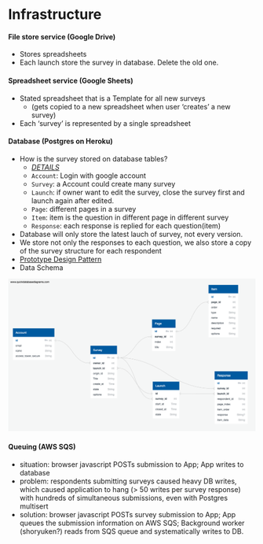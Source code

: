 # Infrastructure

#### File store service (Google Drive)

* Stores spreadsheets
* Each launch store the survey in database. Delete the old one.

#### Spreadsheet service (Google Sheets)

* Stated spreadsheet that is a Template for all new surveys
  * (gets copied to a new spreadsheet when user ‘creates’ a new survey)
* Each ‘survey’ is represented by a single spreadsheet

#### Database (Postgres on Heroku)

* How is the survey stored on database tables?
  * [_DETAILS_](https://app.quickdatabasediagrams.com/#/d/ksihWW)
  * `Account`: Login with google account
  * `Survey`: a Account could create many survey
  * `Launch`: if owner want to edit the survey, close the survey first and launch again after edited.
  * `Page`: different pages in a survey
  * `Item`: item is the question in different page in different survey
  * `Response`: each response is replied for each question(item)
* Database will only store the latest lauch of survey, not every version.
* We store not only the responses to each question, we also store a copy of the survey structure for each respondent
* [Prototype Design Pattern](https://drive.google.com/file/d/1VCzd8p9vSyhY-vFI_tyg-KJhg5Oxs9kH/view?usp=sharing)
* Data Schema 

![](./images/infrastructuredata_schema.png)

#### Queuing (AWS SQS)

* situation: browser javascript POSTs submission to App; App writes to database
* problem: respondents submitting surveys caused heavy DB writes, which caused application to hang (> 50 writes per survey response) with hundreds of simultaneous submissions, even with Postgres multisert
* solution: browser javascript POSTs survey submission to App; App queues the submission information on AWS SQS; Background worker (shoryuken?) reads from SQS queue and systematically writes to DB.
